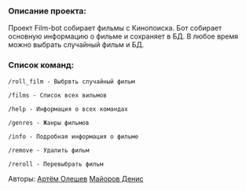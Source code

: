 ### Описание проекта:

Проект Film-bot собирает фильмы с Кинопоиска. Бот собирает основную информацию о фильме и сохраняет в БД.
В любое время можно выбрать случайный фильм и БД.



### Список команд:

```
/roll_film - Выбрвть случайный фильм
```

```
/films - Список всех вильмов
```

```
/help - Информация о всех командах
```

```
/genres - Жанры фильмов
```

```
/info - Подробная информация о фильме
```

```
/remove - Удалить фильм
```

```
/reroll - Перевыбрать фильм
```



Авторы:
[Артём Олешев](https://github.com/Klasix12)
[Майоров Денис](https://github.com/LolDen15)
